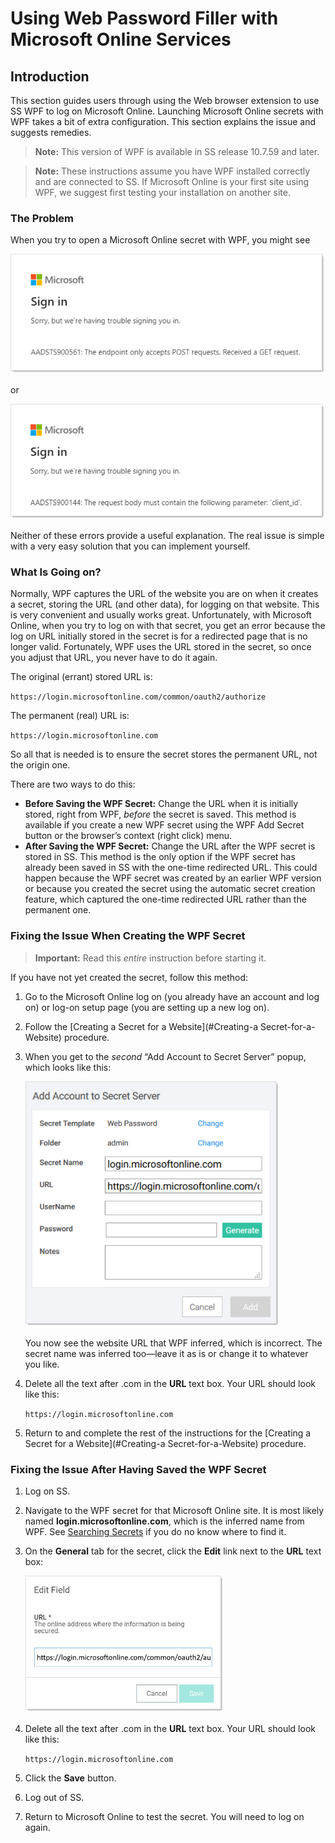 [title]: # (Using Web Password Filler with Microsoft Online Services)
[tags]: # (XXX)
[priority]: # (80)

# Using Web Password Filler with Microsoft Online Services

## Introduction

This section guides users through using the Web browser extension to use SS WPF to log on Microsoft Online. Launching Microsoft Online secrets with WPF takes a bit of extra configuration. This section explains the issue and suggests remedies. 

> **Note:** This version of WPF is available in SS release 10.7.59 and later. 

> **Note:** These instructions assume you have WPF installed correctly and are connected to SS. If Microsoft Online is your first site using WPF, we suggest first testing your installation on another site.

### The Problem

When you try to open a Microsoft Online secret with WPF, you might see

<img src="images/image-20191212113343891.png" alt="image-20191212113343891" style="zoom:67%;"   />

or

<img src="images/image-20191212113913589.png" alt="image-20191212113913589" style="zoom:67%;" />

Neither of these errors provide a useful explanation. The real issue is simple with a very easy solution that you can implement yourself.

### What Is Going on?

Normally, WPF captures the URL of the website you are on when it creates a secret, storing the URL (and other data), for logging on that website. This is very convenient and usually works great. Unfortunately, with Microsoft Online, when you try to log on with that secret, you get an error because the log on URL initially stored in the secret is for a redirected page that is no longer valid. Fortunately, WPF uses the URL stored in the secret, so once you adjust that URL, you never have to do it again.

The original (errant) stored URL is:

`https://login.microsoftonline.com/common/oauth2/authorize` 

The permanent (real) URL is:

 `https://login.microsoftonline.com`

So all that is needed is to ensure the secret stores the permanent URL, not the origin one.

There are two ways to do this: 

- **Before Saving the WPF Secret:** Change the URL when it is initially stored, right from WPF, *before* the secret is saved. This method is available if you create a new WPF secret using the WPF Add Secret button or the browser’s context (right click) menu.
- **After Saving the WPF Secret:** Change the URL after the WPF secret is stored in SS. This method is the only option if the WPF secret has already been saved in SS with the one-time redirected URL. This could happen because the WPF secret was created by an earlier WPF version or because you created the secret using the automatic secret creation feature, which captured the one-time redirected URL rather than the permanent one.

### Fixing the Issue When Creating the WPF Secret

> **Important:** Read this *entire* instruction before starting it.

If you have not yet created the secret, follow this method:

1. Go to the Microsoft Online log on (you already have an account and log on) or log-on setup page (you are setting up a new log on).

1. Follow the [Creating a Secret for a Website](#Creating-a Secret-for-a-Website) procedure. 

1. When you get to the *second* “Add Account to Secret Server” popup, which looks like this:

   <img src="images/image-20191212114103031.png" alt="image-20191212114103031" style="zoom:67%;" />

   You now see the website URL that WPF inferred, which is incorrect. The secret name was inferred too—leave it as is or change it to whatever you like.

1.  Delete all the text after .com in the **URL** text box. Your URL should look like this:

     `https://login.microsoftonline.com`

1.  Return to and complete the rest of the instructions for the [Creating a Secret for a Website](#Creating-a Secret-for-a-Website) procedure.

### Fixing the Issue After Having Saved the WPF Secret

1. Log on SS.

1. Navigate to the WPF secret for that Microsoft Online site. It is most likely named **login.microsoftonline.com**, which is the inferred name from WPF. See [Searching Secrets](#searching-secrets) if you do no know where to find it.

1. On the **General** tab for the secret, click the **Edit** link next to the **URL** text box:

   <img src="images/image-20191213160815751.png" alt="image-20191213160815751" style="zoom:67%;" />

1. Delete all the text after .com in the **URL** text box. Your URL should look like this:

   `https://login.microsoftonline.com`

1. Click the **Save** button.

1. Log out of SS.

1. Return to Microsoft Online to test the secret. You will need to log on again.
